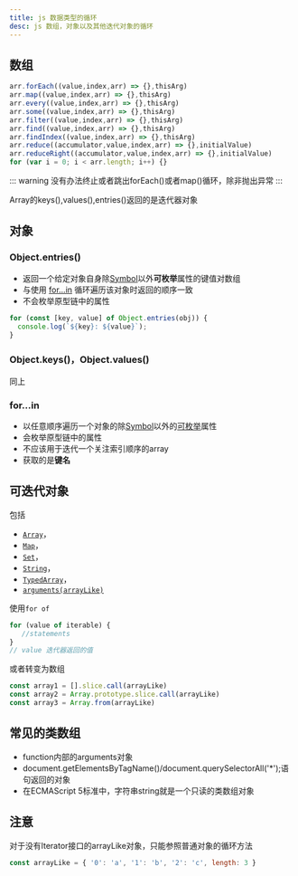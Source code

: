 ```yaml
---
title: js 数据类型的循环
desc: js 数组，对象以及其他迭代对象的循环
---
```

## 数组

```javascript
arr.forEach((value,index,arr) => {},thisArg)
arr.map((value,index,arr) => {},thisArg)
arr.every((value,index,arr) => {},thisArg)
arr.some((value,index,arr) => {},thisArg)
arr.filter((value,index,arr) => {},thisArg)
arr.find((value,index,arr) => {},thisArg)
arr.findIndex((value,index,arr) => {},thisArg)
arr.reduce((accumulator,value,index,arr) => {},initialValue)
arr.reduceRight((accumulator,value,index,arr) => {},initialValue)
for (var i = 0; i < arr.length; i++) {}
```

::: warning
没有办法终止或者跳出forEach()或者map()循环，除非抛出异常
:::

Array的keys(),values(),entries()返回的是迭代器对象

## 对象

### Object.entries()

- 返回一个给定对象自身除[Symbol](https://developer.mozilla.org/en-US/docs/Web/JavaScript/Reference/Global_Objects/Symbol)以外**可枚举**属性的键值对数组
- 与使用 [for...in](https://developer.mozilla.org/zh-CN/docs/Web/JavaScript/Reference/Statements/for...in) 循环遍历该对象时返回的顺序一致
- 不会枚举原型链中的属性

```javascript
for (const [key, value] of Object.entries(obj)) {
  console.log(`${key}: ${value}`);
}
```

### Object.keys()，Object.values()

同上

### for...in

- 以任意顺序遍历一个对象的除[Symbol](https://developer.mozilla.org/en-US/docs/Web/JavaScript/Reference/Global_Objects/Symbol)以外的[可枚举](https://developer.mozilla.org/zh-CN/docs/Web/JavaScript/Enumerability_and_ownership_of_properties)属性
- 会枚举原型链中的属性
- 不应该用于迭代一个关注索引顺序的array
- 获取的是**键名**

## 可迭代对象

包括

- [`Array`](https://developer.mozilla.org/zh-CN/docs/Web/JavaScript/Reference/Global_Objects/Array)，
- [`Map`](https://developer.mozilla.org/zh-CN/docs/Web/JavaScript/Reference/Global_Objects/Map)，
- [`Set`](https://developer.mozilla.org/zh-CN/docs/Web/JavaScript/Reference/Global_Objects/Set)，
- [`String`](https://developer.mozilla.org/zh-CN/docs/Web/JavaScript/Reference/Global_Objects/String)，
- [`TypedArray`](https://developer.mozilla.org/zh-CN/docs/Web/JavaScript/Reference/Global_Objects/TypedArray)，
- [`arguments(arrayLike)`](https://developer.mozilla.org/en-US/docs/Web/JavaScript/Reference/Functions_and_function_scope/arguments)

使用`for of`

```javascript
for (value of iterable) {
   //statements
}
// value 迭代器返回的值
```

或者转变为数组

```javascript
const array1 = [].slice.call(arrayLike)
const array2 = Array.prototype.slice.call(arrayLike)
const array3 = Array.from(arrayLike)
```

## 常见的类数组

- function内部的arguments对象
- document.getElementsByTagName()/document.querySelectorAll('*');语句返回的对象
- 在ECMAScript 5标准中，字符串string就是一个只读的类数组对象

## 注意

对于没有Iterator接口的arrayLike对象，只能参照普通对象的循环方法

```javascript
const arrayLike = { '0': 'a', '1': 'b', '2': 'c', length: 3 }
```
